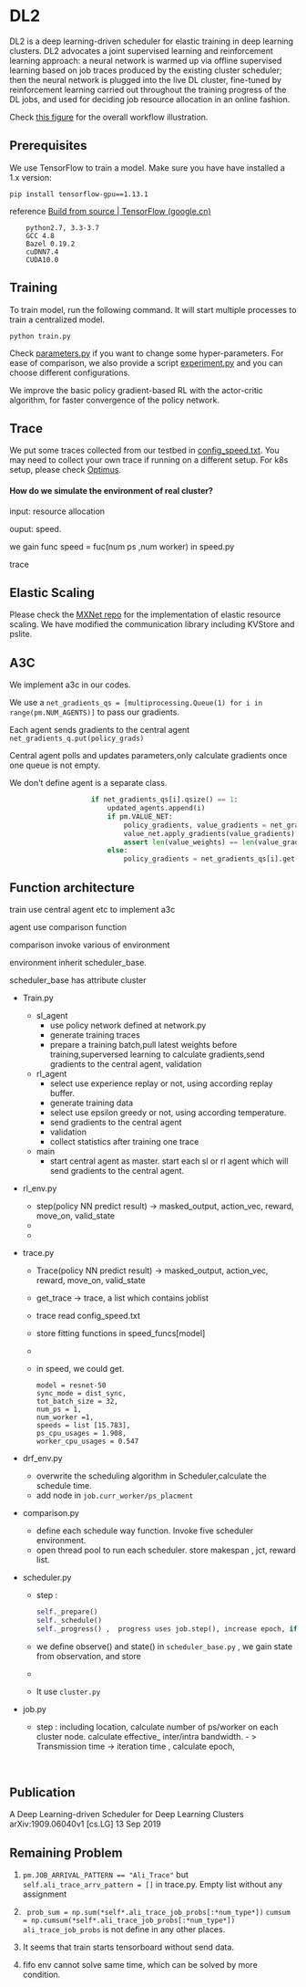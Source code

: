 # DL2
DL2 is a deep learning-driven scheduler for elastic training in deep learning clusters. DL2 advocates a joint supervised learning and reinforcement learning approach: a neural network is warmed up via offline supervised learning based on job traces produced by the existing cluster scheduler; then the neural network is plugged into the live DL cluster, fine-tuned by reinforcement learning carried out throughout the training progress of the DL jobs, and used for deciding job resource allocation in an online fashion.

Check [this figure](./workflow.pdf) for the overall workflow illustration.


## Prerequisites
We use TensorFlow to train a model. Make sure you have have installed a 1.x version:

```shell
pip install tensorflow-gpu==1.13.1
```

reference [Build from source  | TensorFlow (google.cn)](https://tensorflow.google.cn/install/source?hl=en)	

```
	python2.7, 3.3-3.7	
	GCC 4.8	
	Bazel 0.19.2	
	cuDNN7.4
	CUDA10.0
```

## Training

To train model, run the following command. It will start multiple processes to train a centralized model. 

```shell
python train.py
```

Check [parameters.py](./parameters.py) if you want to change some hyper-parameters. For ease of comparison, we also provide a script [experiment.py](./experiment.py) and you can choose different configurations.

We improve the basic policy gradient-based RL with the actor-critic algorithm, for faster convergence of the policy network.

## Trace
We put some traces collected from our testbed in [config_speed.txt](./config_speed.txt). You may need to collect your own trace if running on a different setup. For k8s setup, please check [Optimus](https://github.com/pengyanghua/optimus).

#### How do we simulate the environment of real cluster?

input:    resource allocation

ouput:  speed.

we gain func speed = fuc(num ps ,num worker) in speed.py

trace 

## Elastic Scaling

Please check the [MXNet repo](https://github.com/pengyanghua/mxnet) for the implementation of elastic resource scaling. We have modified the communication library including KVStore and pslite.

## A3C

We implement a3c in our codes.

We use a `net_gradients_qs = [multiprocessing.Queue(1) for i in range(pm.NUM_AGENTS)]`  to pass our gradients.

Each agent sends gradients to the central agent `net_gradients_q.put(policy_grads)`

Central agent polls and updates parameters,only calculate gradients once one queue is not empty.

We don't define agent is a separate class. 

```python
					if net_gradients_qs[i].qsize() == 1:
						updated_agents.append(i)
						if pm.VALUE_NET:
							policy_gradients, value_gradients = net_gradients_qs[i].get()
							value_net.apply_gradients(value_gradients)
							assert len(value_weights) == len(value_gradients)
						else:
							policy_gradients = net_gradients_qs[i].get() # without critic 
```

 

## Function architecture

train use central agent etc to implement a3c

agent use comparison function

comparison invoke various of environment

environment inherit scheduler_base.

scheduler_base has attribute cluster

* Train.py
   * sl_agent
      * use policy network defined at network.py
      * generate training traces
      * prepare a training batch,pull latest weights before training,superversed learning to calculate gradients,send gradients to the central agent, validation
   * rl_agent
      *  select use experience replay or not, using according replay buffer. 
      * generate training data
      * select use epsilon greedy or not, using according temperature. 
      * send gradients to the central agent
      *  validation
      * collect statistics after training one trace
   * main
      * start central agent as master.  start each sl or rl agent which will send gradients to the central agent.
   
* rl_env.py
   * step(policy NN predict result)  -> masked_output, action_vec, reward, move_on, valid_state
   * 
   * 
   
* trace.py
   * Trace(policy NN predict result)  -> masked_output, action_vec, reward, move_on, valid_state
   
   * get_trace -> trace, a list which contains joblist
   
   * trace read config_speed.txt
   
   * store fitting functions in speed_funcs[model] 
   
   * 
   
   * in speed, we could get.
   
     ```
     model = resnet-50 
     sync_mode = dist_sync,
     tot_batch_size = 32, 
     num_ps = 1, 
     num_worker =1,
     speeds = list [15.783], 
     ps_cpu_usages = 1.908,
     worker_cpu_usages = 0.547
     ```
   
* drf_env.py
   * overwrite the scheduling algorithm in Scheduler,calculate the schedule time.
   * add node in  `job.curr_worker/ps_placment` 
   
* comparison.py

   *   define each  schedule way function. Invoke five scheduler environment.
   *   open thread pool to run each scheduler. store makespan , jct,  reward list.
   
* scheduler.py

   * step :   

      ```python
      self._prepare()
      self._schedule()
      self._progress() ,  progress uses job.step(), increase epoch, if epoch >= real ,
      ```
      
   * we define observe() and state() in `scheduler_base.py` , we gain state from observation, and store  
   
   * 
   
   * It use `cluster.py`
   
* job.py

   * step :  including location,  calculate  number of ps/worker on each cluster node. calculate effective_ inter/intra bandwidth. - > Transmission time   -> iteration time  ,  calculate epoch, 


​      


## Publication
A Deep Learning-driven Scheduler for Deep Learning Clusters  arXiv:1909.06040v1 [cs.LG] 13 Sep 2019



## Remaining Problem

1. `pm.JOB_ARRIVAL_PATTERN == "Ali_Trace"` but `self.ali_trace_arrv_pattern = []` in trace.py.  Empty list without any assignment

2. ` prob_sum = np.sum(*self*.ali_trace_job_probs[:*num_type*])` `cumsum = np.cumsum(*self*.ali_trace_job_probs[:*num_type*])`  
 `ali_trace_job_probs` is not define in any other places.

3. It seems that train starts tensorboard without send data.

4. fifo env cannot solve same time, which can be solved by more condition.

  

  

